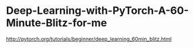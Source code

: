 # Deep-Learning-with-PyTorch-A-60-Minute-Blitz-for-me

http://pytorch.org/tutorials/beginner/deep_learning_60min_blitz.html
